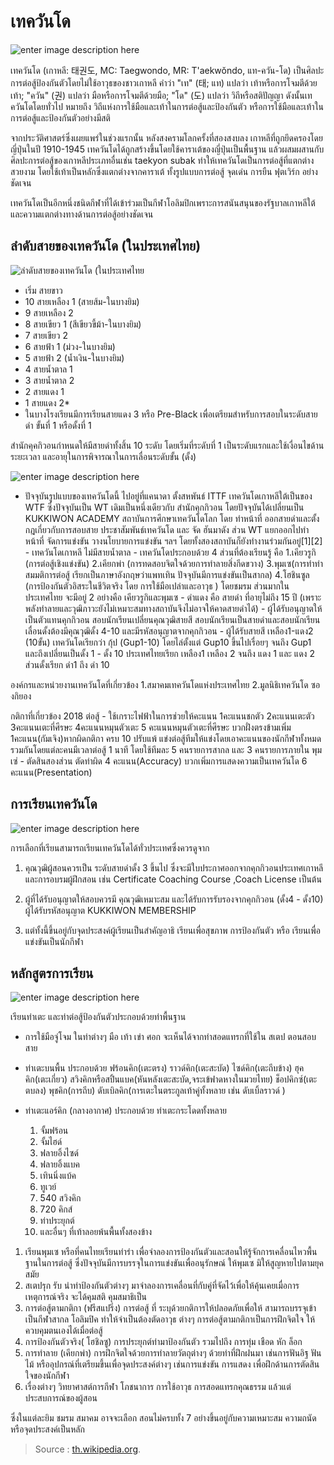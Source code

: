 เทควันโด
===
![enter image description here](https://encrypted-tbn0.gstatic.com/images?q=tbn:ANd9GcRRnJo1GBeHWhqMqPsYgNz7-RS-GlZjx6N6by4uIkQ49JAqxEBm)

เทควันโด (เกาหลี: 태권도, MC: Taegwondo, MR: T'aekwŏndo, แท-ควัน-โด) เป็นศิลปะการต่อสู้ป้องกันตัวโดยไม่ใช้อาวุธของชาวเกาหลี คำว่า "เท" (태; แท) แปลว่า เท้าหรือการโจมตีด้วยเท้า; "ควัน" (권) แปลว่า มือหรือการโจมตีด้วยมือ; "โด" (도) แปลว่า วิถีหรือสติปัญญา ดังนั้นเทควันโดโดยทั่วไป หมายถึง วิถีแห่งการใช้มือและเท้าในการต่อสู้และป้องกันตัว หรือการใช้มือและเท้าในการต่อสู้และป้องกันตัวอย่างมีสติ

จากประวัติศาสตร์ซึ่งเผยแพร่ในช่วงแรกนั้น หลังสงครามโลกครั้งที่สองสงบลง เกาหลีที่ถูกยึดครองโดยญี่ปุ่นในปี 1910-1945 เทควันโดได้ถูกสร้างขึ้นโดยใช้คาราเต้ของญี่ปุ่นเป็นพื้นฐาน แล้วผสมผสานกับศิลปะการต่อสู้ของเกาหลีประเภทอื่นเช่น taekyon subak ทำให้เทควันโดเป็นการต่อสู้ที่แตกต่างสวยงาม โดยใช้เท้าเป็นหลักซึ่งแตกต่างจากคาราเต้ ทั้งรูปแบบการต่อสู้ จุดเด่น การยืน ฟุตเวิร์ก อย่างชัดเจน

เทควันโดเป็นอีกหนึ่งชนิดกีฬาที่ได้เข้าร่วมเป็นกีฬาโอลิมปิกเพราะการสนันสนุนของรัฐบาลเกาหลีใต้ และความแตกต่างทางด้านการต่อสู้อย่างชัดเจน

## ลำดับสายของเทควันโด (ในประเทศไทย)

![ลำดับสายของเทควันโด (ในประเทศไทย](https://upload.wikimedia.org/wikipedia/commons/thumb/3/32/%E0%B8%A5%E0%B8%B3%E0%B8%94%E0%B8%B1%E0%B8%9A%E0%B8%AA%E0%B8%B2%E0%B8%A2%E0%B9%80%E0%B8%97%E0%B8%84%E0%B8%A7%E0%B8%B1%E0%B8%99%E0%B9%82%E0%B8%94j.jpg/800px-%E0%B8%A5%E0%B8%B3%E0%B8%94%E0%B8%B1%E0%B8%9A%E0%B8%AA%E0%B8%B2%E0%B8%A2%E0%B9%80%E0%B8%97%E0%B8%84%E0%B8%A7%E0%B8%B1%E0%B8%99%E0%B9%82%E0%B8%94j.jpg)

- เริ่ม สายขาว
- 10 สายเหลือง 1 (สายส้ม-ในบางยิม)
- 9 สายเหลือง 2
- 8 สายเขียว 1 (สีเขียวขี้ม้า-ในบางยิม)
- 7 สายเขียว 2
- 6 สายฟ้า 1 (ม่วง-ในบางยิม)
- 5 สายฟ้า 2 (น้ำเงิน-ในบางยิม)
- 4 สายน้ำตาล 1
- 3 สายน้ำตาล 2
- 2 สายแดง 1
- 1 สายแดง 2*
- ในบางโรงเรียนมีการเรียนสายแดง 3 หรือ Pre-Black เพื่อเตรียมสำหรับการสอบในระดับสายดำ ขั้นที่ 1 หรือดั้งที่ 1

สำนักคุคกิวอนกำหนดให้มีสายดำทั้งสิ้น 10 ระดับ โดยเริ่มที่ระดับที่ 1 เป็นระดับแรกและใช้เงื่อนไขด้านระยะเวลา และอายุในการพิจารณาในการเลื่อนระดับขั้น (ดั้ง)

![enter image description here](https://shopshoeshome.files.wordpress.com/2019/03/0671112.jpg)

- ปัจจุบันรูปแบบของเทควันโดนี้ ไปอยู่ที่แคนาดา ตั้งสหพันธ์ ITTF เทควันโดเกาหลีใต้เป็นของ WTF ซึ่งปัจจุบันเป็น WT เดิมเป็นหนึ่งเดียวกับ สำนักคุกกิวอน โดยปัจจุบันได้เปลี่ยนเป็น KUKKIWON ACADEMY สถาบันการศึกษาเทควันโดโลก โดย ทำหน้าที่ ออกสายดำและตั้งกฎเกี่ยวกับการสอบสาย ประชาสัมพันธ์เทควันโด และ จัด ฮันมาดัง ส่วน WT แยกออกไปทำหน้าที่ จัดการแข่งขัน วางนโยบายการแข่งขัน ฯลฯ โดยทั้งสองสถาบันก็ยังทำงานร่วมกันอยู่[1][2] - เทควันโดเกาหลี ไม่มีสายน้ำตาล - เทควันโดประกอบด้วย 4 ส่วนที่ต้องเรียนรู้ คือ 1.เคียวรูกิ (การต่อสู้เชิงแข่งขัน) 2.เคียกพ่า (การทดสอบจิตใจด้วยการทำลายสิ่งกีดขวาง) 3.พุมเซ(การทำท่าสมมติการต่อสู้ เรียกเป็นภาษาอังกฤษว่าแพทเทิน ปัจจุบันมีการแข่งขันเป็นสากล) 4.โฮชินซูล (การป้องกันตัวอิสระในชีวิตจริง โดย การใช้มือเปล่าและอาวุธ ) โดยชมรม ส่วนมากในประเทศไทย จะมีอยู่ 2 อย่างคือ เคียวรูกิและพุมเซ - ดำแดง คือ สายดำ ที่อายุไม่ถึง 15 ปี (เพราะพลังทำลายและวุฒิภาวะยังไม่เหมาะสมทางสถาบันจึงไม่อาจให้คาดสายดำได้) - ผู้ได้รับอนุญาตให้เป็นตัวแทนคุกกิวอน สอบนักเรียนเปลี่ยนคุณวุฒิสายสี สอบนักเรียนเป็นสายดำและสอบนักเรียนเลื่อนดั้งต้องมีคุณวุฒิดั้ง 4-10 และมีรหัสอนุญาตจากคุกกิวอน - ผู้ได้รับสายสี เหลือง1-แดง2 (10ขั้น) เทควันโดเรียกว่า กุ้ป (Gup1-10) โดยไล่ตั้งแต่ Gup10 ขึ้นไปเรื่อยๆ จนถึง Gup1 และถึงเปลี่ยนเป็นดั้ง 1 - ดั้ง 10 ประเทศไทยเรียก เหลือง1 เหลือง 2 จนถึง แดง 1 และ แดง 2 ส่วนดั้งเรียก ดำ1 ถึง ดำ 10

องค์กรและหน่วยงานเทควันโดที่เกี่ยวข้อง 1.สมาคมเทควันโดแห่งประเทศไทย 2.มูลนิธิเทควันโด ซองกิยอง

กติกาที่เกี่ยวข้อง 2018 ต่อสู้ - ใช้เกราะไฟฟ้าในการช่วยให้คะแนน 1คะแนนชกตัว 2คะแนนเตะตัว 3คะแนนเตะที่ศีรษะ 4คะแนนหมุนตัวเตะ 5 คะแนนหมุนตัวเตะที่ศีรษะ บวกฝั่งตรงข้ามเพิ่ม 1คะแนน(กัมเจิง)หากผิดกติกา ครบ 10 ปรับแพ้ แข่งต่อสู้ทีมให้แข่งโดยเอาคะแนนของนักกีฬาทั้งหมดรวมกันโดยแต่ละคนมีเวลาต่อสู้ 1 นาที โดยใช้ทีมละ 5 คนรายการสากล และ 3 คนรายการภายใน พุมเซ่ - ตัดสินสองส่วน ตัดท่าผิด 4 คะแนน(Accuracy) บวกเพิ่มการแสดงความเป็นเทควันโด 6 คะแนน(Presentation)

## การเรียนเทควันโด

![enter image description here](https://img.huffingtonpost.com/asset/5d8f0f002200003300deacdb.jpeg?cache=kFtwbMs7vD&ops=300_219)

การเลือกที่เรียนสามารถเรียนเทควันโดได้ทั่วประเทศซึ่งควรดูจาก

1. คุณวุฒิผู้สอนควรเป็น ระดับสายดำดั้ง 3 ขึ้นไป ซึ่งจะมีใบประกาศออกจากคุกกิวอนประเทศเกาหลี และการอบรมผู้ฝึกสอน เช่น Certificate Coaching Course ,Coach License เป็นต้น

2. ผู้ที่ได้รับอนุญาตให้สอบควรมี คุณวุฒิเหมาะสม และได้รับการรับรองจากคุกกิวอน (ดั้ง4 - ดั้ง10) ผู้ได้รับรหัสอนุญาต KUKKIWON MEMBERSHIP

3. แต่ทั้งนี้ขึ้นอยู่กับจุดประสงค์ผู้เรียนเป็นสำคัญอาธิ เรียนเพื่อสุขภาพ การป้องกันตัว หรือ เรียนเพื่อแข่งขันเป็นนักกีฬา

## หลักสูตรการเรียน

![enter image description here](http://www.thannam.net/pic_news/1314093136.jpg)

เรียนท่าเตะ และท่าต่อสู้ป้องกันตัวประกอบด้วยท่าพื้นฐาน
- การใช้มือจู่โจม ในท่าต่างๆ มือ เท้า เข่า ศอก จะเห็นได้จากท่าสอดแทรกที่ใช้ใน สเตป ตอนสอบสาย

- ท่าเตะบนพื้น ประกอบด้วย ฟร้อนคิก(เตะตรง) ราวด์คิก(เตะสะบัด) ไซด์คิก(เตะถีบข้าง) ฮุคคิก(เตะเกี่ยว) สวิงคิกหรือสปิ้นแบค(หันหลังเตะสะบัด,จระเข้ฟาดหางในมวยไทย) ช็อปคิกซ์(เตะตบลง) พุชคิก(การถีบ) ดับเบิลคิก(การเตะในตระกูลเท้าคู่ทั้งหลาย เช่น ดับเบิ้ลราวด์ )

- ท่าเตะแอร์คิก (กลางอากาศ) ประกอบด้วย ท่าเตะกระโดดทั้งหลาย

	1. จั้มฟร้อน
	2. จั้มไฮด์
	3. ฟลายอิ้งไซด์
	4. ฟลายอิ้งแบค
	5. เทินนิ่งแบ้ค
	6. ทูเวย์
	7. 540 สวิงคิก
	8. 720 คิกส์
	9. ท่าประยุกต์
	10. และอื่นๆ ที่เท้าลอยพ้นพื้นทั้งสองข้าง

1. เรียนพุมเซ หรือที่คนไทยเรียนท่ารำ เพื่อจำลองการป้องกันตัวและสอนให้รู้จักการเคลื่อนไหวพื้นฐานในการต่อสู้ ซึ่งปัจจุบันมีการบรรจุในการแข่งขันเพื่ออนุรักษณ์ ให้พุมเซ มิให้สูญหายไปตามยุคสมัย
2. สเตปรุก รับ นำท่าป้องกันตัวต่างๆ มาจำลองการเคลื่อนที่กับคู่ที่จัดไว้เพื่อให้คุ้นเคยเมื่อการเหตุการณ์จริง จะได้คุมสติ คุมสมาธิเป็น
3. การต่อสู้ตามกติกา (ฟรีสแปริ่ง) การต่อสู้ ที่ ระบุด้วยกติการให้ปลอดภัยเพื่อให้ สามารถบรรจุเข้าเป็นกีฬาสากล โอลิมปิค ทำให้จำเป็นต้องตัดอาวุธ ต่างๆ การต่อสู้ตามกติกาเป็นการฝึกจิตใจ ให้ควบคุมตนเองได้เมื่อต่อสู้
4. การป้องกันตัวจริง( โฮชิลซู) การประยุกต์ท่ามาป้องกันตัว รวมไปถึง การทุ่ม เชือด หัก ล็อก
5. การทำลาย (เคียกพ่า) การฝึกจิตใจด้วยการทำลายวัตถุต่างๆ ด้วยท่าที่ฝึกฝนมา เช่นการฟันอิฐ ฟันไม้ หรืออุปกรณ์ที่เตรียมขึ้นเพื่อจุดประสงค์ต่างๆ เช่นการแข่งขัน การแสดง เพื่อฝึกด้านการตัดสินใจของนักกีฬา
6. เรื่องต่างๆ วิทยาศาสต์การกีฬา โภชนาการ การใช้อาวุธ การสอดแทรกคุณธรรม แล้วแต่ประสบการณ์ของผู้สอน

ซึ่งในแต่ละยิม ชมรม สมาคม อาจจะเลือก สอนไม่ครบทั้ง 7 อย่างขึ้นอยู่กับความเหมาะสม ความถนัดหรือจุดประสงค์เป็นหลัก

> Source :  [th.wikipedia.org](https://th.wikipedia.org/wiki/%E0%B9%80%E0%B8%97%E0%B8%84%E0%B8%A7%E0%B8%B1%E0%B8%99%E0%B9%82%E0%B8%94).
<!--stackedit_data:
eyJoaXN0b3J5IjpbMTk4NjUxOTk0NywtMTIxOTQ3MTIyOV19
-->